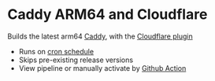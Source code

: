 # Caddy ARM64 and Cloudflare

Builds the latest arm64 [Caddy](https://caddyserver.com/), with the [Cloudflare plugin](https://caddyserver.com/docs/modules/dns.providers.cloudflare)

- Runs on [cron schedule](https://github.com/bryanwtan/caddy_arm64/blob/main/.github/workflows/caddy.yml#L6)
- Skips pre-existing release versions
- View pipeline or manually activate by [Github Action](https://github.com/bryanwtan/caddy_arm64/actions/workflows/caddy.yml)
